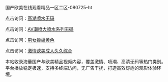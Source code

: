 国产欧美在线观看精品一区二区-080725-ht

点击访问：<a href="https://tfda.pages.dev/">高潮喷水无码</a>

点击访问：<a href="https://bsdf-5f5.pages.dev/">AV潮喷大喷水系列无码</a>

点击访问：<a href="https://cfad.pages.dev/">男女操逼黄色</a>

点击访问：<a href="https://gfd-5xg.pages.dev/">激情欧美成人久久综合</a>

本站收录海量国产与欧美精品视频内容，覆盖激情、喷潮、高清无码等热门类别。平台播放稳定极速，支持多终端访问，无广告干扰，打造高效舒适的观影体验环境。

<span style="display:none;">[Canonical link](https://github.com/linh20250708/linh6 ）</span>

